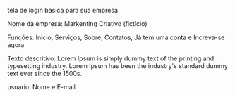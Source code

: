 tela de login basica para sua empresa

Nome da empresa: Markenting Criativo (fictício)

Funções: Inicio, Serviços, Sobre, Contatos, Já tem uma conta e Increva-se agora

Texto descritivo: Lorem Ipsum is simply dummy text of the printing and typesetting industry. Lorem Ipsum has been the industry's standard dummy text ever since the 1500s.

usuario: Nome e E-mail
